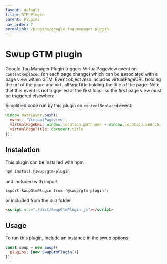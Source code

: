 ```yaml
---
layout: default
title: GTM Plugin
parent: Plugins
nav_order: 7
permalink: /plugins/google-tag-manager-plugin
---
```


# Swup GTM plugin
Google Tag Manager Plugin triggers VirtualPageview event on `contentReplaced` (on each page change) which can be associated with a page view within GTM.
Event object also includes virtualPageURL holding the url of the page and virtualPageTitle holding the title of the page.
Note that this event is not triggered at the first load, so the first page view must be triggered elsewhere.

Simplified code run by this plugin on `contentReplaced` event:

```javascript
window.dataLayer.push({
  event: 'VirtualPageview',
  virtualPageURL: window.location.pathname + window.location.search,
  virtualPageTitle: document.title
});
```

## Instalation
This plugin can be installed with npm

```bash
npm install @swup/gtm-plugin
```

and included with import

```shell
import SwupGtmPlugin from '@swup/gtm-plugin';
```

or included from the dist folder

```html
<script src="./dist/SwupGtmPlugin.js"></script>
```

## Usage

To run this plugin, include an instance in the swup options.

```javascript
const swup = new Swup({
  plugins: [new SwupGtmPlugin()]
});
```